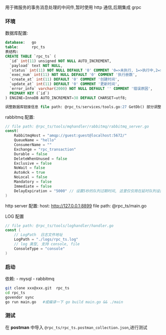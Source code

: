 用于微服务的事务消息处理的中间件,暂时使用 http 通信,后期集成 grpc


### 环境
数据库配置:
```sql
database:   go
table:      rpc_ts
表结构:
CREATE TABLE `rpc_ts` (
  `id` int(11) unsigned NOT NULL AUTO_INCREMENT,
  `payload` text NOT NULL,
  `status` int(11) NOT NULL DEFAULT '0' COMMENT '0=>未执行, 1=>执行中,2=>事务执行完毕,20=>事务正常取消,21=>存在非正常取消(cancel 失败)',
  `exec_num` int(11) NOT NULL DEFAULT '0' COMMENT '执行册数',
  `create_at` int(11) DEFAULT '0' COMMENT '创建时间',
  `update_at` int(11) DEFAULT '0' COMMENT '更新时间',
  `error_info` varchar(2000) NOT NULL DEFAULT '' COMMENT '错误原因',
  PRIMARY KEY (`id`)
) ENGINE=InnoDB AUTO_INCREMENT=38 DEFAULT CHARSET=utf8;

调整数据库链接信息 file path: @rpc_ts/services/tools.go:27 GetDb() 部分调整
```

rabbitmq 配置:
```go
// file path: @rpc_ts/tools/mqhandler/rabbitmq/rabbitmq_server.go
const(
	RabbitmqHost = "amqp://guest:guest@localhost:5672/"
	QueueName = "hello"
	ConsumerName = ""
	Exchange = "rpc_transaction"
	Durable = false
	DeleteWhenUnused = false
	Exclusive = false
	NoWait = false
	AutoAck = true
	NoLocal = false
	Mandatory = false
	Immediate = false
	DelayExpiration = "5000" // 设置5秒的队列过期时间, 这里仅仅用在延时队列设置当中
)
```

http server 配置:
host: http://127.0.0.1:8899
file path: @rpc_ts/main.go

LOG 配置
```go
// file path: @rpc_ts/tools/loghandler/handler.go
const (
	// LogPath  日志文件地址
	LogPath = "./logs/rpc_ts.log"
	// log 类型, 支持 console, file
	ConsoleType = "console"
)
```


### 启动
依赖:
    - mysql
    - rabbitmq
```bash
git clone xxx@xxx.git  rpc_ts
cd rpc_ts
govendor sync
go run main.go   #或编译一下 go build main.go && ./main
```

### 测试
在 **postman** 中导入 `@rpc_ts/rpc_ts.postman_collection.json`,进行测试